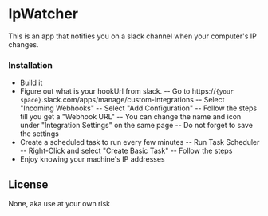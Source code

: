 # IpWatcher

This is an app that notifies you on a slack channel when your computer's IP changes.

### Installation

- Build it
- Figure out what is your hookUrl from slack.
-- Go to https://`{your space}`.slack.com/apps/manage/custom-integrations
-- Select "Incoming Webhooks"
-- Select "Add Configuration"
-- Follow the steps till you get a "Webhook URL"
-- You can change the name and icon under "Integration Settings" on the same page
-- Do not forget to save the settings
- Create a scheduled task to run every few minutes
-- Run Task Scheduler
-- Right-Click and select "Create Basic Task"
-- Follow the steps
- Enjoy knowing your machine's IP addresses


License
----

None, aka use at your own risk